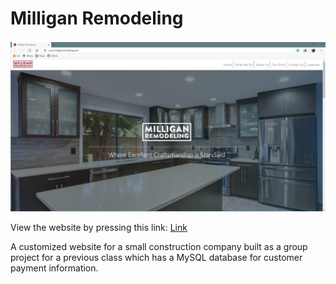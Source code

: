 # Milligan Remodeling

![Image](https://github.com/OReynolds123/MilliganRemodeling/blob/main/image.png?raw=true)

View the website by pressing this link: [Link](https://oreynolds123.github.io/MilliganRemodeling/)

A customized website for a small construction company built as a group project for a previous class which has a MySQL database for customer payment information.
